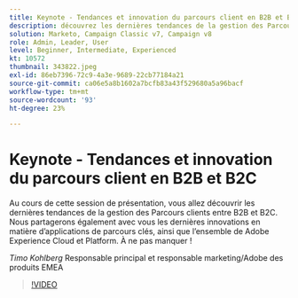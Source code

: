 ```yaml
---
title: Keynote - Tendances et innovation du parcours client en B2B et B2C
description: découvrez les dernières tendances de la gestion des Parcours client sur B2B et B2C
solution: Marketo, Campaign Classic v7, Campaign v8
role: Admin, Leader, User
level: Beginner, Intermediate, Experienced
kt: 10572
thumbnail: 343822.jpeg
exl-id: 86eb7396-72c9-4a3e-9689-22cb77184a21
source-git-commit: ca06e5a8b1602a7bcfb83a43f529680a5a96bacf
workflow-type: tm+mt
source-wordcount: '93'
ht-degree: 23%

---
```


# Keynote - Tendances et innovation du parcours client en B2B et B2C

Au cours de cette session de présentation, vous allez découvrir les dernières tendances de la gestion des Parcours clients entre B2B et B2C. Nous partagerons également avec vous les dernières innovations en matière d’applications de parcours clés, ainsi que l’ensemble de Adobe Experience Cloud et Platform. À ne pas manquer !

*Timo Kohlberg* Responsable principal et responsable marketing/Adobe des produits EMEA

>[!VIDEO](https://video.tv.adobe.com/v/343822/?quality=12&learn=on)
